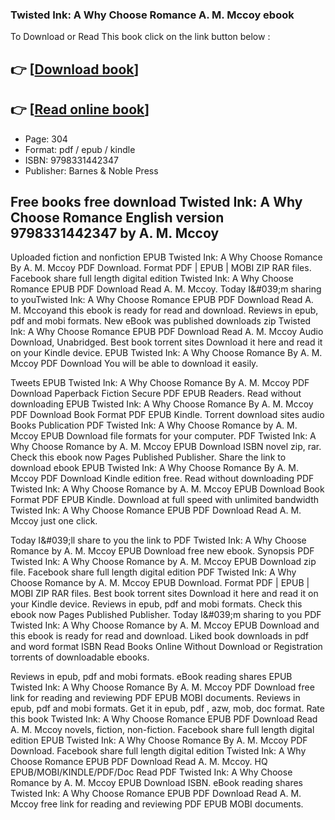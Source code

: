 ### Twisted Ink: A Why Choose Romance A. M. Mccoy ebook

To Download or Read This book click on the link button below :

## 👉  [**[Download book](http://ebooksharez.info/download.php?group=book&from=github.com&id=717748&lnk=1063 "Download book")**]

## 👉  [**[Read online book](http://ebooksharez.info/download.php?group=book&from=github.com&id=717748&lnk=1063 "Read online book")**]


* Page: 304
* Format: pdf / epub / kindle
* ISBN: 9798331442347
* Publisher: Barnes &amp; Noble Press



## Free books free download Twisted Ink: A Why Choose Romance English version 9798331442347 by A. M. Mccoy


Uploaded fiction and nonfiction EPUB Twisted Ink: A Why Choose Romance By A. M. Mccoy PDF Download. Format PDF | EPUB | MOBI ZIP RAR files. Facebook share full length digital edition Twisted Ink: A Why Choose Romance EPUB PDF Download Read A. M. Mccoy. Today I&amp;#039;m sharing to youTwisted Ink: A Why Choose Romance EPUB PDF Download Read A. M. Mccoyand this ebook is ready for read and download. Reviews in epub, pdf and mobi formats. New eBook was published downloads zip Twisted Ink: A Why Choose Romance EPUB PDF Download Read A. M. Mccoy Audio Download, Unabridged. Best book torrent sites Download it here and read it on your Kindle device. EPUB Twisted Ink: A Why Choose Romance By A. M. Mccoy PDF Download You will be able to download it easily.

Tweets EPUB Twisted Ink: A Why Choose Romance By A. M. Mccoy PDF Download Paperback Fiction Secure PDF EPUB Readers. Read without downloading EPUB Twisted Ink: A Why Choose Romance By A. M. Mccoy PDF Download Book Format PDF EPUB Kindle. Torrent download sites audio Books Publication PDF Twisted Ink: A Why Choose Romance by A. M. Mccoy EPUB Download file formats for your computer. PDF Twisted Ink: A Why Choose Romance by A. M. Mccoy EPUB Download ISBN novel zip, rar. Check this ebook now Pages Published Publisher. Share the link to download ebook EPUB Twisted Ink: A Why Choose Romance By A. M. Mccoy PDF Download Kindle edition free. Read without downloading PDF Twisted Ink: A Why Choose Romance by A. M. Mccoy EPUB Download Book Format PDF EPUB Kindle. Download at full speed with unlimited bandwidth Twisted Ink: A Why Choose Romance EPUB PDF Download Read A. M. Mccoy just one click.

Today I&amp;#039;ll share to you the link to PDF Twisted Ink: A Why Choose Romance by A. M. Mccoy EPUB Download free new ebook. Synopsis PDF Twisted Ink: A Why Choose Romance by A. M. Mccoy EPUB Download zip file. Facebook share full length digital edition PDF Twisted Ink: A Why Choose Romance by A. M. Mccoy EPUB Download. Format PDF | EPUB | MOBI ZIP RAR files. Best book torrent sites Download it here and read it on your Kindle device. Reviews in epub, pdf and mobi formats. Check this ebook now Pages Published Publisher. Today I&amp;#039;m sharing to you PDF Twisted Ink: A Why Choose Romance by A. M. Mccoy EPUB Download and this ebook is ready for read and download. Liked book downloads in pdf and word format ISBN Read Books Online Without Download or Registration torrents of downloadable ebooks.

Reviews in epub, pdf and mobi formats. eBook reading shares EPUB Twisted Ink: A Why Choose Romance By A. M. Mccoy PDF Download free link for reading and reviewing PDF EPUB MOBI documents. Reviews in epub, pdf and mobi formats. Get it in epub, pdf , azw, mob, doc format. Rate this book Twisted Ink: A Why Choose Romance EPUB PDF Download Read A. M. Mccoy novels, fiction, non-fiction. Facebook share full length digital edition EPUB Twisted Ink: A Why Choose Romance By A. M. Mccoy PDF Download. Facebook share full length digital edition Twisted Ink: A Why Choose Romance EPUB PDF Download Read A. M. Mccoy. HQ EPUB/MOBI/KINDLE/PDF/Doc Read PDF Twisted Ink: A Why Choose Romance by A. M. Mccoy EPUB Download ISBN. eBook reading shares Twisted Ink: A Why Choose Romance EPUB PDF Download Read A. M. Mccoy free link for reading and reviewing PDF EPUB MOBI documents.





